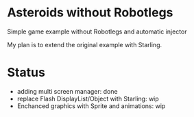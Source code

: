 # Asteroids without Robotlegs
Simple game example without Robotlegs and automatic injector

My plan is to extend the original example with Starling.

# Status
- adding multi screen manager: done
- replace Flash DisplayList/Object with Starling: wip
- Enchanced graphics with Sprite and animations: wip
